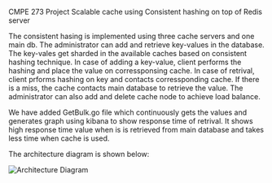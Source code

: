 CMPE 273 Project
Scalable cache using Consistent hashing on top of Redis server

The consistent hasing is implemented using three cache servers and one main db. The administrator can add and retrieve key-values in the database. The key-vales get sharded in the available caches based on consistent hashing technique. In case of adding a key-value, client performs the hashing and place the value on corressponsing cache. In case of retrival, client prforms hashing on key and contacts corressponding cache. If there is a miss, the cache contacts main database to retrieve the value. The administrator can also add and delete cache node to achieve load balance.

We have added GetBulk.go file which continuously gets the values and generates graph using kibana to show response time of retrival. It shows high response time value when is is retrieved from main database and takes less time when cache is used. 

The architecture diagram is shown below:


![Architecture Diagram](https://github.com/kamlendrachauhan/CMPE273/blob/master/ConsistentHashing.png)
